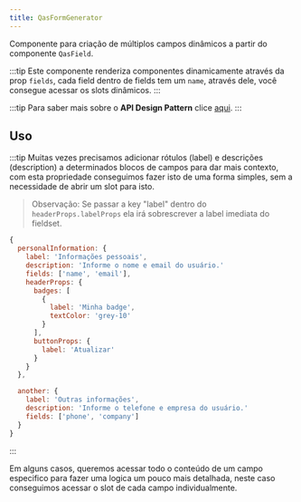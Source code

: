 ```yaml
---
title: QasFormGenerator
---
```


Componente para criação de múltiplos campos dinâmicos a partir do componente `QasField`.

<doc-api file="form-generator/QasFormGenerator" name="QasFormGenerator" />

:::tip
Este componente renderiza componentes dinamicamente através da prop `fields`, cada field dentro de fields tem um `name`, através dele, você consegue acessar os slots dinâmicos.
:::

:::tip
Para saber mais sobre o **API Design Pattern** clice [aqui](https://www.notion.so/bildvitta/API-Design-Patterns-5c2509b697614bbbac49cbed0aab70a1).
:::

## Uso
<doc-example file="QasFormGenerator/Basic" title="Básico" />
<doc-example file="QasFormGenerator/Boxed" title="Com box" />

:::tip
Muitas vezes precisamos adicionar rótulos (label) e descrições (description) a determinados blocos de campos para dar mais contexto, com esta propriedade conseguimos fazer isto de uma forma simples, sem a necessidade de abrir um slot para isto.

> Observação: Se passar a key "label" dentro do `headerProps.labelProps` ela irá sobrescrever a label imediata do fieldset.

```js
{
  personalInformation: {
    label: 'Informações pessoais',
    description: 'Informe o nome e email do usuário.'
    fields: ['name', 'email'],
    headerProps: {
      badges: [
        {
          label: 'Minha badge',
          textColor: 'grey-10'
        }
      ],
      buttonProps: {
        label: 'Atualizar'
      }
    }
  },

  another: {
    label: 'Outras informações',
    description: 'Informe o telefone e empresa do usuário.'
    fields: ['phone', 'company']
  }
}
```
:::

<doc-example file="QasFormGenerator/Fieldset" title="Agrupando fields por rótulo (label)" />
<doc-example file="QasFormGenerator/WithButton" title="Usando botão dentro do fieldset" />

Em alguns casos, queremos acessar todo o conteúdo de um campo especifico para fazer uma logica um pouco mais detalhada, neste caso conseguimos acessar o slot de cada campo individualmente.
<doc-example file="QasFormGenerator/CustomSlot" title="Acessando slots" />
<doc-example file="QasFormGenerator/CustomProps" title="Custom props" />
<doc-example file="QasFormGenerator/ExFormCommonColumns" title="Common columns" />
